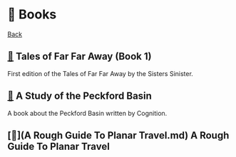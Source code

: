 # 📖 Books

[Back](../README.md)

## [📖](ToFFA-1.md.md) Tales of Far Far Away (Book 1)

First edition of the Tales of Far Far Away by the Sisters Sinister. 

## [📖](Study-of-the-Peckford-Basin.md) A Study of the Peckford Basin

A book about the Peckford Basin written by Cognition.

## [📖](A Rough Guide To Planar Travel.md) A Rough Guide To Planar Travel
